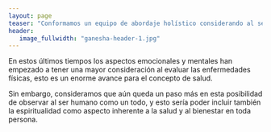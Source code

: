 ```yaml
---
layout: page
teaser: "Conformamos un equipo de abordaje holístico considerando al ser humano a nivel físico, emocional, mental y espiritual."
header:
   image_fullwidth: "ganesha-header-1.jpg"
---
```


En estos últimos tiempos los aspectos emocionales y mentales han empezado a tener una mayor consideración al evaluar las enfermedades físicas, esto es un enorme avance para el concepto de salud.

Sin embargo, consideramos que aún queda un paso más en esta posibilidad de observar al ser humano como un todo, y esto sería poder incluir también la espiritualidad como aspecto inherente a la salud y al bienestar en toda persona.

<br/>